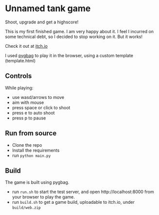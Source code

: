 # Unnamed tank game

Shoot, upgrade and get a highscore!

This is my first finished game. I am very happy about it. I feel I incurred on some technical debt, so I decided to stop working on it. But it works!

Check it out at [itch.io](https://alex-pf.itch.io/tank-game)

I used [pygbag](https://github.com/pmp-p/pygbag) to play it in the browser, using a custom template (template.html)

## Controls

While playing:
- use wasd/arrows to move
- aim with mouse
- press space or click to shoot
- press e to auto shoot
- press p to pause

## Run from source

- Clone the repo
- Install the requirements
- run `python main.py`

## Build

The game is built using pygbag.

- run `run.sh` to start the test server, and open http://localhost:8000 from your browser to play the game.
- run `build.sh` to get a game build, uploadable to itch.io, under `build/web.zip`
